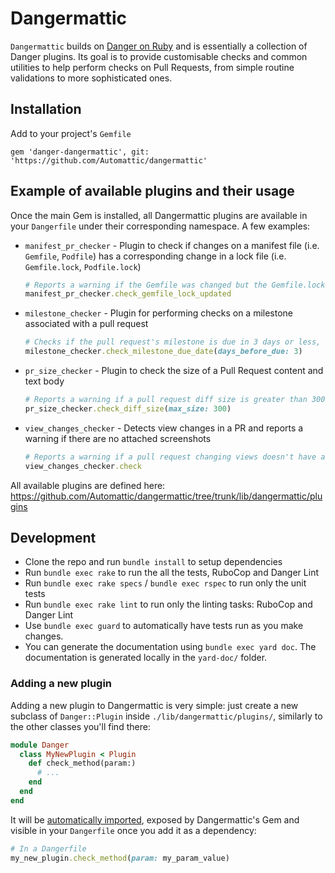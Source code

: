 # Dangermattic
`Dangermattic` builds on [Danger on Ruby](https://danger.systems/ruby/) and is essentially a collection of Danger plugins. Its goal is to provide customisable checks and common utilities to help perform checks on Pull Requests, from simple routine validations to more sophisticated ones.

## Installation

Add to your project's `Gemfile`
```
gem 'danger-dangermattic', git: 'https://github.com/Automattic/dangermattic'
```

## Example of available plugins and their usage

Once the main Gem is installed, all Dangermattic plugins are available in your `Dangerfile` under their corresponding namespace. A few examples:

- `manifest_pr_checker` - Plugin to check if changes on a manifest file (i.e. `Gemfile`, `Podfile`) has a corresponding change in a lock file (i.e. `Gemfile.lock`, `Podfile.lock`)
    ```ruby
    # Reports a warning if the Gemfile was changed but the Gemfile.lock wasn't
    manifest_pr_checker.check_gemfile_lock_updated
    ```
- `milestone_checker` - Plugin for performing checks on a milestone associated with a pull request
    ```ruby
    # Checks if the pull request's milestone is due in 3 days or less, reporting a warning if that's the case
    milestone_checker.check_milestone_due_date(days_before_due: 3)
    ```
- `pr_size_checker` - Plugin to check the size of a Pull Request content and text body
    ```ruby
    # Reports a warning if a pull request diff size is greater than 300
    pr_size_checker.check_diff_size(max_size: 300)
    ```
- `view_changes_checker` - Detects view changes in a PR and reports a warning if there are no attached screenshots
    ```ruby
    # Reports a warning if a pull request changing views doesn't have a screenshot
    view_changes_checker.check
    ```

All available plugins are defined here: https://github.com/Automattic/dangermattic/tree/trunk/lib/dangermattic/plugins

## Development

- Clone the repo and run `bundle install` to setup dependencies
- Run `bundle exec rake` to run the all the tests, RuboCop and Danger Lint
- Run `bundle exec rake specs` / `bundle exec rspec` to run only the unit tests
- Run `bundle exec rake lint` to run only the linting tasks: RuboCop and Danger Lint
- Use `bundle exec guard` to automatically have tests run as you make changes.
- You can generate the documentation using `bundle exec yard doc`. The documentation is generated locally in the `yard-doc/` folder.

### Adding a new plugin

Adding a new plugin to Dangermattic is very simple: just create a new subclass of `Danger::Plugin` inside `./lib/dangermattic/plugins/`, similarly to the other classes you'll find there:

```ruby
module Danger
  class MyNewPlugin < Plugin
    def check_method(param:)
      # ...
    end
  end
end
```

It will be [automatically imported](https://github.com/Automattic/dangermattic/blob/trunk/lib/danger_plugin.rb), exposed by Dangermattic's Gem and visible in your `Dangerfile` once you add it as a dependency:

```ruby
# In a Dangerfile
my_new_plugin.check_method(param: my_param_value)
```
